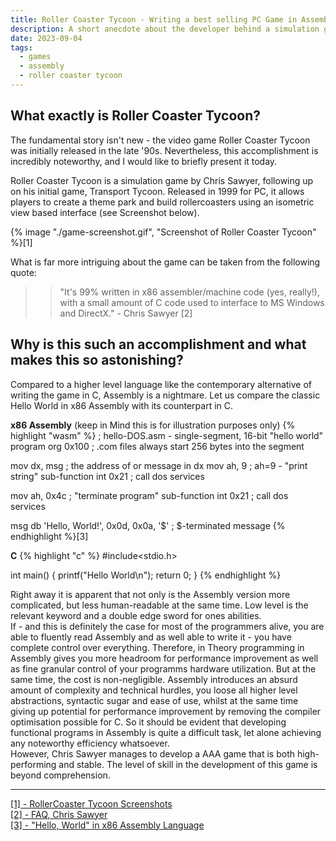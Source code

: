 ```yaml
---
title: Roller Coaster Tycoon - Writing a best selling PC Game in Assembly
description: A short anecdote about the developer behind a simulation game that has sold millions of copies.
date: 2023-09-04
tags:
  - games
  - assembly
  - roller coaster tycoon
---
```


## What exactly is Roller Coaster Tycoon?

The fundamental story isn't new - the video game Roller Coaster Tycoon was initially released in the late '90s. 
Nevertheless, this accomplishment is incredibly noteworthy, and I would like to briefly present it today.

Roller Coaster Tycoon is a simulation game by Chris Sawyer, following up on his initial game, Transport Tycoon.
Released in 1999 for PC, it allows players to create a theme park and build rollercoasters using an isometric view based interface (see Screenshot below).

{% image "./game-screenshot.gif", "Screenshot of Roller Coaster Tycoon" %}[1]

What is far more intriguing about the game can be taken from the following quote:

>> "It's 99% written in x86 assembler/machine code (yes, really!), with a small amount of C code used to interface to MS Windows and DirectX." - Chris Sawyer [2]

## Why is this such an accomplishment and what makes this so astonishing?

Compared to a higher level language like the contemporary alternative of writing the game in C, Assembly is a nightmare.
Let us compare the classic Hello World in x86 Assembly with its counterpart in C.

**x86 Assembly** (keep in Mind this is for illustration purposes only)
{% highlight "wasm" %}
; hello-DOS.asm - single-segment, 16-bit "hello world" program
org  0x100        ; .com files always start 256 bytes into the segment

mov  dx, msg      ; the address of or message in dx
mov  ah, 9        ; ah=9 - "print string" sub-function
int  0x21         ; call dos services

mov  ah, 0x4c     ; "terminate program" sub-function
int  0x21         ; call dos services

msg  db 'Hello, World!', 0x0d, 0x0a, '$'   ; $-terminated message
{% endhighlight %}[3]

**C**
{% highlight "c" %}
#include<stdio.h>

int main() {
printf("Hello World\n");
return 0;
}
{% endhighlight %}

Right away it is apparent that not only is the Assembly version more complicated, but less human-readable at the same time.
Low level is the relevant keyword and a double edge sword for ones abilities.  
If - and this is definitely the case for most of the programmers alive, you are able to fluently read Assembly and as well able to write it - you have complete control over everything.
Therefore, in Theory programming in Assembly gives you more headroom for performance improvement as well as fine granular control of your programms hardware utilization.
But at the same time, the cost is non-negligible.
Assembly introduces an absurd amount of complexity and technical hurdles, you loose all higher level abstractions, syntactic sugar and ease of use, whilst at the same time giving up potential for performance improvement by removing the compiler optimisation possible for C.
So it should be evident that developing functional programs in Assembly is quite a difficult task, let alone achieving any noteworthy efficiency whatsoever.  
However, Chris Sawyer manages to develop a AAA game that is both high-performing and stable.
The level of skill in the development of this game is beyond comprehension.

---

<a href="https://www.giantbomb.com/rollercoaster-tycoon/3030-2236/images/" target="_blank">[1] - RollerCoaster Tycoon Screenshots</a>  
<a href="https://www.chrissawyergames.com/faq3.htm" target="_blank">[2] - FAQ, Chris Sawyer</a>  
<a href="https://montcs.bloomu.edu/Information/LowLevel/Assembly/hello-asm.html" target="_blank">[3] - "Hello, World" in x86 Assembly Language</a>  